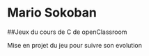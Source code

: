 # Mario Sokoban
##Jeux du cours de C de openClassroom

Mise en projet du jeu pour suivre son evolution

